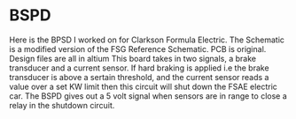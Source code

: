 # BSPD
Here is the BPSD I worked on for Clarkson Formula Electric. The Schematic is a modified version of the FSG Reference Schematic. PCB is original.
Design files are all in altium
This board takes in two signals, a brake transducer and a current sensor. If hard braking is applied i.e the brake transducer is above a sertain threshold, and the current sensor reads a value over a set KW limit then this circuit will shut down the FSAE electric car. The BSPD gives out a 5 volt signal when sensors are in range to close a relay in the shutdown circuit.
